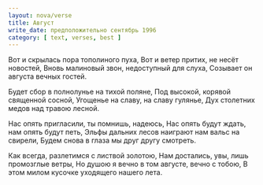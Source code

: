 ```yaml
---
layout: nova/verse
title: Август
write_date: предположительно сентябрь 1996
category: [ text, verses, best ]
---
```

Вот и скрылась пора тополиного пуха,
Вот и ветер притих, не несёт новостей,
Вновь малиновый звон, недоступный для слуха,
Созывает он августа вечных гостей.

Будет сбор в полнолунье на тихой поляне,
Под высокой, корявой священной сосной,
Угощенье на славу, на славу гулянье,
Дух столетних медов над травою лесной.

Нас опять пригласили, ты помнишь, надеюсь,
Нас опять будут ждать, нам опять будут петь,
Эльфы дальних лесов наиграют нам вальс на свирели,
Будем снова в глаза мы друг другу смотреть.

Как всегда, разлетимся с листвой золотою,
Нам достались, увы, лишь промозглые ветры,
Но душою я вечно в том августе, вечно с тобою,
В этом милом кусочке уходящего нашего лета.

